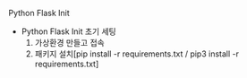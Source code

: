 Python Flask Init
  - Python Flask Init 초기 세팅
    1. 가상환경 만들고 접속 
    2. 패키지 설치[pip install -r requirements.txt / pip3 install -r requirements.txt]
